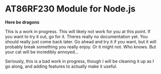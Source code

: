 <h1>AT86RF230 Module for Node.js</h1>

<b>Here be dragons</b>

This is a work in progress.
This will likely not work for you at this point.
If you want to try it out, go for it.
Theres really no documentation yet.
You should really just come back later.
Go ahead and try it if you want, but it will probably break something you really enjoy.
Or it might not.
Who knows.
But your cat will be incredibly annoyed...


Seriously, this is a bad work in progress, though I will be cleaning it up as I go along, and adding features to actually make it useful.

